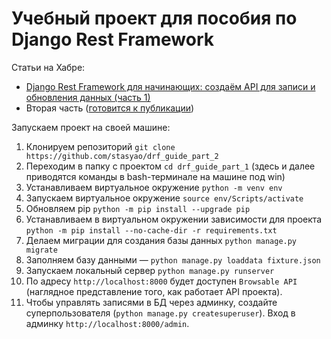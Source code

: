 # Учебный проект для пособия по Django Rest Framework

Статьи на Хабре:
+ [Django Rest Framework для начинающих: создаём API для записи и обновления данных (часть 1)](https://habr.com/ru/company/yandex_praktikum/blog/567564/)
+ Вторая часть ([готовится к публикации](https://gist.github.com/stasyao/f612d3ba8117f8d2a50bb77da6dc94f6/edit))

Запускаем проект на своей машине: 

1. Клонируем репозиторий `git clone https://github.com/stasyao/drf_guide_part_2`
2. Переходим в папку с проектом `cd drf_guide_part_1` (здесь и далее приводятся команды в bash-терминале на машине под win)
3. Устанавливаем виртуальное окружение `python -m venv env`
4. Запускаем виртуальное окружение `source env/Scripts/activate`
5. Обновляем pip `python -m pip install --upgrade pip`
6. Устанавливаем в виртуальном окружении зависимости для проекта `python -m pip install --no-cache-dir -r requirements.txt`
7. Делаем миграции для создания базы данных `python manage.py migrate`
8. Заполняем базу данными &mdash; `python manage.py loaddata fixture.json`
9. Запускаем локальный сервер `python manage.py runserver`
10. По адресу `http://localhost:8000` будет доступен `Browsable API` (наглядное представление того, как работает API проекта).  
11. Чтобы управлять записями в БД через админку, создайте суперпользователя (`python manage.py createsuperuser`). Вход в админку `http://localhost:8000/admin`.  
